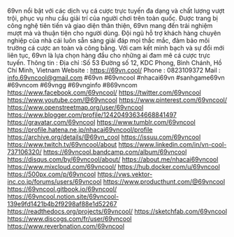 69vn nổi bật với các dịch vụ cá cược trực tuyến đa dạng và chất lượng vượt trội, phục vụ nhu cầu giải trí của người chơi trên toàn quốc. Được trang bị công nghệ tiên tiến và giao diện thân thiện, 69vn mang đến trải nghiệm mượt mà và thuận tiện cho người dùng. Đội ngũ hỗ trợ khách hàng chuyên nghiệp của nhà cái luôn sẵn sàng giải đáp mọi thắc mắc, đảm bảo môi trường cá cược an toàn và công bằng. Với cam kết minh bạch và sự đổi mới liên tục, 69vn là lựa chọn hàng đầu cho những ai đam mê cá cược trực tuyến.
Thông tin :
Địa chỉ :Số 53 Đường số 12, KDC Phong, Bình Chánh, Hồ Chí Minh, Vietnam
Website : https://69vn.cool/
Phone : 0823109372
Mail : info.69vncool@gmail.com
#69vn #69vncool #nhacai69vn #sanhgame69vn #69vncom #69vngg #69vnginfo #869vncom
https://www.facebook.com/69vncool/ 
https://twitter.com/69vncool 
https://www.youtube.com/@69vncool 
https://www.pinterest.com/69vncool/  
https://www.openstreetmap.org/user/69vncool 
https://www.blogger.com/profile/12420493634668841497 
https://gravatar.com/69vncool 
https://www.tumblr.com/69vncool 
https://profile.hatena.ne.jp/nhacai69vncool/profile 
https://archive.org/details/@69vn_cool 
https://issuu.com/69vncool 
https://www.twitch.tv/69vncool/about 
https://www.linkedin.com/in/vn-cool-737106320/ 
https://69vncool.bandcamp.com/album/69vncool 
https://disqus.com/by/69vncool/about/ 
https://about.me/nhacai69vncool 
https://www.mixcloud.com/69vncool/ 
https://hub.docker.com/u/69vncool 
https://500px.com/p/69vncool 
https://vws.vektor-inc.co.jp/forums/users/69vncool 
https://www.producthunt.com/@69vncool 
https://69vncool.gitbook.io/69vncool/ 
https://69vncool.notion.site/69vncool-139e9fd1421b4b2f9298af88e1d52267 
https://readthedocs.org/projects/69vncool/ 
https://sketchfab.com/69vncool 
https://www.discogs.com/fr/user/69vncool 
https://www.reverbnation.com/69vncool 


